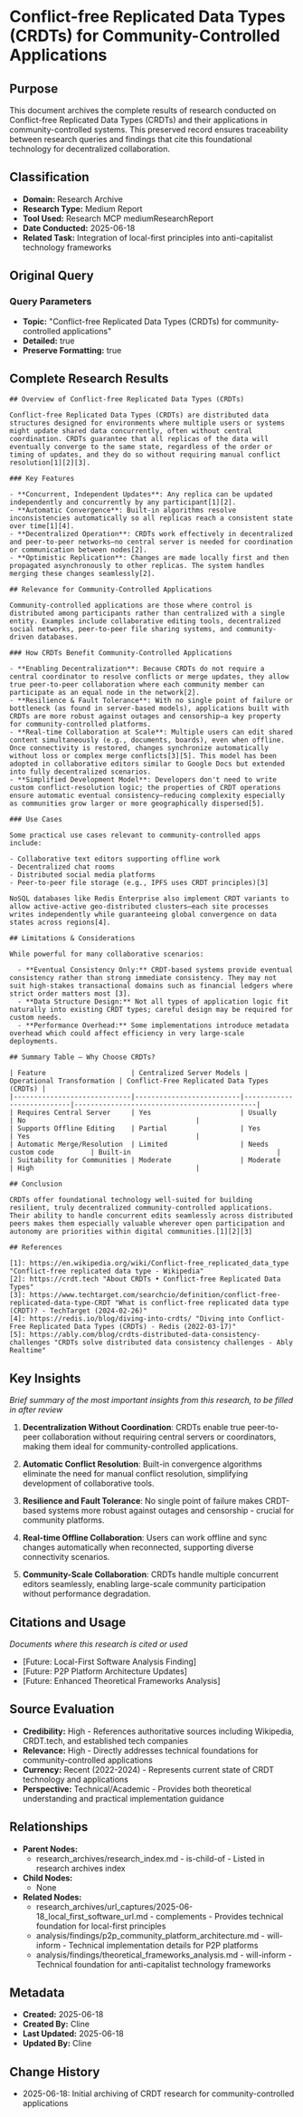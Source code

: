 # Conflict-free Replicated Data Types (CRDTs) for Community-Controlled Applications

## Purpose
This document archives the complete results of research conducted on Conflict-free Replicated Data Types (CRDTs) and their applications in community-controlled systems. This preserved record ensures traceability between research queries and findings that cite this foundational technology for decentralized collaboration.

## Classification
- **Domain:** Research Archive
- **Research Type:** Medium Report
- **Tool Used:** Research MCP mediumResearchReport
- **Date Conducted:** 2025-06-18
- **Related Task:** Integration of local-first principles into anti-capitalist technology frameworks

## Original Query

### Query Parameters
- **Topic:** "Conflict-free Replicated Data Types (CRDTs) for community-controlled applications"
- **Detailed:** true
- **Preserve Formatting:** true

## Complete Research Results

```
## Overview of Conflict-free Replicated Data Types (CRDTs)

Conflict-free Replicated Data Types (CRDTs) are distributed data structures designed for environments where multiple users or systems might update shared data concurrently, often without central coordination. CRDTs guarantee that all replicas of the data will eventually converge to the same state, regardless of the order or timing of updates, and they do so without requiring manual conflict resolution[1][2][3].

### Key Features

- **Concurrent, Independent Updates**: Any replica can be updated independently and concurrently by any participant[1][2].
- **Automatic Convergence**: Built-in algorithms resolve inconsistencies automatically so all replicas reach a consistent state over time[1][4].
- **Decentralized Operation**: CRDTs work effectively in decentralized and peer-to-peer networks—no central server is needed for coordination or communication between nodes[2].
- **Optimistic Replication**: Changes are made locally first and then propagated asynchronously to other replicas. The system handles merging these changes seamlessly[2].

## Relevance for Community-Controlled Applications

Community-controlled applications are those where control is distributed among participants rather than centralized with a single entity. Examples include collaborative editing tools, decentralized social networks, peer-to-peer file sharing systems, and community-driven databases.

### How CRDTs Benefit Community-Controlled Applications

- **Enabling Decentralization**: Because CRDTs do not require a central coordinator to resolve conflicts or merge updates, they allow true peer-to-peer collaboration where each community member can participate as an equal node in the network[2].
- **Resilience & Fault Tolerance**: With no single point of failure or bottleneck (as found in server-based models), applications built with CRDTs are more robust against outages and censorship—a key property for community-controlled platforms.
- **Real-time Collaboration at Scale**: Multiple users can edit shared content simultaneously (e.g., documents, boards), even when offline. Once connectivity is restored, changes synchronize automatically without loss or complex merge conflicts[3][5]. This model has been adopted in collaborative editors similar to Google Docs but extended into fully decentralized scenarios.
- **Simplified Development Model**: Developers don't need to write custom conflict-resolution logic; the properties of CRDT operations ensure automatic eventual consistency—reducing complexity especially as communities grow larger or more geographically dispersed[5].

### Use Cases

Some practical use cases relevant to community-controlled apps include:

- Collaborative text editors supporting offline work
- Decentralized chat rooms
- Distributed social media platforms
- Peer-to-peer file storage (e.g., IPFS uses CRDT principles)[3]
  
NoSQL databases like Redis Enterprise also implement CRDT variants to allow active-active geo-distributed clusters—each site processes writes independently while guaranteeing global convergence on data states across regions[4].

## Limitations & Considerations

While powerful for many collaborative scenarios:
  
  - **Eventual Consistency Only:** CRDT-based systems provide eventual consistency rather than strong immediate consistency. They may not suit high-stakes transactional domains such as financial ledgers where strict order matters most [3].
  - **Data Structure Design:** Not all types of application logic fit naturally into existing CRDT types; careful design may be required for custom needs.
  - **Performance Overhead:** Some implementations introduce metadata overhead which could affect efficiency in very large-scale deployments.

## Summary Table — Why Choose CRDTs?

| Feature                     | Centralized Server Models | Operational Transformation | Conflict-Free Replicated Data Types (CRDTs) |
|-----------------------------|--------------------------|---------------------------|---------------------------------------------|
| Requires Central Server     | Yes                      | Usually                   | No                                          |
| Supports Offline Editing    | Partial                  | Yes                       | Yes                                         |
| Automatic Merge/Resolution  | Limited                  | Needs custom code         | Built-in                                    |
| Suitability for Communities | Moderate                 | Moderate                  | High                                        |

## Conclusion

CRDTs offer foundational technology well-suited for building resilient, truly decentralized community-controlled applications. Their ability to handle concurrent edits seamlessly across distributed peers makes them especially valuable wherever open participation and autonomy are priorities within digital communities.[1][2][3]

## References

[1]: https://en.wikipedia.org/wiki/Conflict-free_replicated_data_type "Conflict-free replicated data type - Wikipedia"
[2]: https://crdt.tech "About CRDTs • Conflict-free Replicated Data Types"
[3]: https://www.techtarget.com/searchcio/definition/conflict-free-replicated-data-type-CRDT "What is conflict-free replicated data type (CRDT)? - TechTarget (2024-02-26)"
[4]: https://redis.io/blog/diving-into-crdts/ "Diving into Conflict-Free Replicated Data Types (CRDTs) - Redis (2022-03-17)"
[5]: https://ably.com/blog/crdts-distributed-data-consistency-challenges "CRDTs solve distributed data consistency challenges - Ably Realtime"
```

## Key Insights
*Brief summary of the most important insights from this research, to be filled in after review*

1. **Decentralization Without Coordination**: CRDTs enable true peer-to-peer collaboration without requiring central servers or coordinators, making them ideal for community-controlled applications.

2. **Automatic Conflict Resolution**: Built-in convergence algorithms eliminate the need for manual conflict resolution, simplifying development of collaborative tools.

3. **Resilience and Fault Tolerance**: No single point of failure makes CRDT-based systems more robust against outages and censorship - crucial for community platforms.

4. **Real-time Offline Collaboration**: Users can work offline and sync changes automatically when reconnected, supporting diverse connectivity scenarios.

5. **Community-Scale Collaboration**: CRDTs handle multiple concurrent editors seamlessly, enabling large-scale community participation without performance degradation.

## Citations and Usage
*Documents where this research is cited or used*

- [Future: Local-First Software Analysis Finding]
- [Future: P2P Platform Architecture Updates]
- [Future: Enhanced Theoretical Frameworks Analysis]

## Source Evaluation
- **Credibility:** High - References authoritative sources including Wikipedia, CRDT.tech, and established tech companies
- **Relevance:** High - Directly addresses technical foundations for community-controlled applications
- **Currency:** Recent (2022-2024) - Represents current state of CRDT technology and applications
- **Perspective:** Technical/Academic - Provides both theoretical understanding and practical implementation guidance

## Relationships
- **Parent Nodes:**
  - research_archives/research_index.md - is-child-of - Listed in research archives index
- **Child Nodes:**
  - None
- **Related Nodes:**
  - research_archives/url_captures/2025-06-18_local_first_software_url.md - complements - Provides technical foundation for local-first principles
  - analysis/findings/p2p_community_platform_architecture.md - will-inform - Technical implementation details for P2P platforms
  - analysis/findings/theoretical_frameworks_analysis.md - will-inform - Technical foundation for anti-capitalist technology frameworks

## Metadata
- **Created:** 2025-06-18
- **Created By:** Cline
- **Last Updated:** 2025-06-18
- **Updated By:** Cline

## Change History
- 2025-06-18: Initial archiving of CRDT research for community-controlled applications
